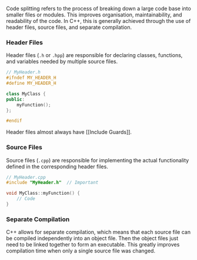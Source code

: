 Code splitting refers to the process of breaking down a large code base into smaller files or modules. This improves organisation, maintainability, and readability of the code. In C++, this is generally achieved through the use of header files, source files, and separate compilation.

### Header Files
Header files (`.h` or `.hpp`) are responsible for declaring classes, functions, and variables needed by multiple source files.
```c++
// MyHeader.h
#ifndef MY_HEADER_H
#define MY_HEADER_H

class MyClass {
public:
	myFunction();
};

#endif
```

Header files almost always have [[Include Guards]].
### Source Files
Source files (`.cpp`) are responsible for implementing the actual functionality defined in the corresponding header files.
```c++
// MyHeader.cpp
#include "MyHeader.h"  // Important

void MyClass::myFunction() {
	// Code
}
```

### Separate Compilation
C++ allows for separate compilation, which means that each source file can be compiled independently into an object file. Then the object files just need to be linked together to form an executable. This greatly improves compilation time when only a single source file was changed.
